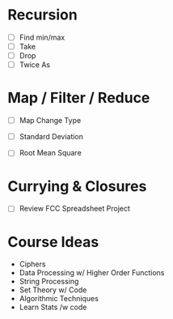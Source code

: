 # Recursion

- [ ] Find min/max
- [ ] Take
- [ ] Drop
- [ ] Twice As

# Map / Filter / Reduce

- [ ] Map Change Type
- [ ] Standard Deviation
- [ ] Root Mean Square


# Currying & Closures
- [ ] Review FCC Spreadsheet Project

# Course Ideas

- Ciphers
- Data Processing w/ Higher Order Functions
- String Processing
- Set Theory w/ Code 
- Algorithmic Techniques
- Learn Stats /w code 

